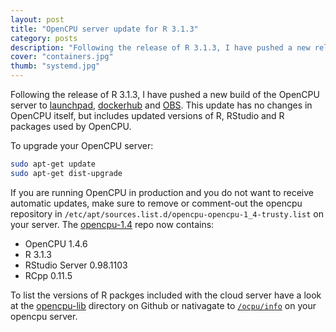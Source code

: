 ```yaml
---
layout: post
title: "OpenCPU server update for R 3.1.3"
category: posts
description: "Following the release of R 3.1.3, I have pushed a new release of the OpenCPU cloud server to Launchpad, OBS and Dockerhub. This update introduces no changes in OpenCPU itself, but includes updated versions of R, RStudio and R packages used by OpenCPU."
cover: "containers.jpg"
thumb: "systemd.jpg"
---
```


Following the release of R 3.1.3, I have pushed a new build of the OpenCPU server to [launchpad](https://launchpad.net/~opencpu/+archive/ubuntu/opencpu-1.4), [dockerhub](https://registry.hub.docker.com/u/opencpu/base/) and [OBS](http://software.opensuse.org/download.html?project=home%3Ajeroenooms%3Aopencpu-1.4&package=opencpu). This update has no changes in OpenCPU itself, but includes updated versions of R, RStudio and R packages used by OpenCPU.

To upgrade your OpenCPU server:

```bash
sudo apt-get update
sudo apt-get dist-upgrade
```

If you are running OpenCPU in production and you do not want to receive automatic updates, make sure to remove or comment-out the opencpu repository in `/etc/apt/sources.list.d/opencpu-opencpu-1_4-trusty.list` on your server. The [opencpu-1.4](https://launchpad.net/~opencpu/+archive/ubuntu/opencpu-1.4/+packages) repo now contains:

 - OpenCPU 1.4.6
 - R 3.1.3
 - RStudio Server 0.98.1103
 - RCpp 0.11.5

To list the versions of R packges included with the cloud server have a look at the [opencpu-lib](https://github.com/jeroenooms/opencpu-server/tree/v1.4.6/opencpu-lib) directory on Github or nativagate to [`/ocpu/info`](http://public.opencpu.org/ocpu/info) on your opencpu server.


